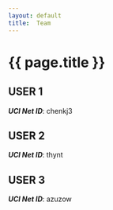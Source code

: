 ```yaml
---
layout: default
title:  Team
---
```


# {{ page.title }}


## USER 1
***UCI Net ID***: chenkj3

## USER 2
***UCI Net ID***: thynt

## USER 3
***UCI Net ID***: azuzow
